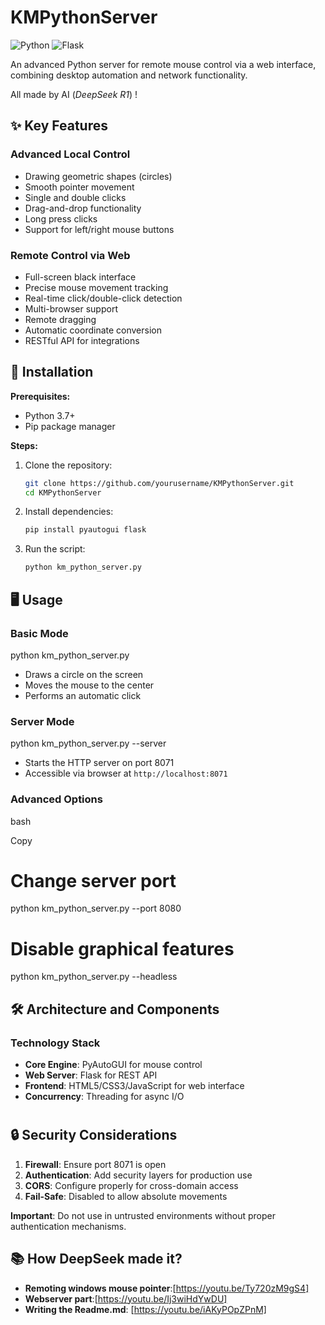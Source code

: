 # KMPythonServer
![Python](https://img.shields.io/badge/python-3.7%2B-blue)
![Flask](https://img.shields.io/badge/flask-2.0%2B-lightgrey)

An advanced Python server for remote mouse control via a web interface, combining desktop automation and network functionality.

All made by AI (_DeepSeek R1_) !

## ✨ Key Features

### **Advanced Local Control**
- Drawing geometric shapes (circles)
- Smooth pointer movement
- Single and double clicks
- Drag-and-drop functionality
- Long press clicks
- Support for left/right mouse buttons

### **Remote Control via Web**
- Full-screen black interface
- Precise mouse movement tracking
- Real-time click/double-click detection
- Multi-browser support
- Remote dragging
- Automatic coordinate conversion
- RESTful API for integrations

## 🚀 Installation

**Prerequisites:**
- Python 3.7+
- Pip package manager

**Steps:**
1. Clone the repository:
   ```bash
   git clone https://github.com/yourusername/KMPythonServer.git
   cd KMPythonServer


2. Install dependencies:
   ```bash
   pip install pyautogui flask


3. Run the script:
   ```bash
   python km_python_server.py


## 🖥️ Usage

### Basic Mode

python km_python_server.py
-   Draws a circle on the screen
-   Moves the mouse to the center
-   Performs an automatic click
    

### Server Mode

python km_python_server.py --server
-   Starts the HTTP server on port 8071
-   Accessible via browser at  `http://localhost:8071`
    

### Advanced Options

bash

Copy

# Change server port
python km_python_server.py --port 8080

# Disable graphical features
python km_python_server.py --headless


## 🛠️ Architecture and Components

### Technology Stack
-   **Core Engine**: PyAutoGUI for mouse control
-   **Web Server**: Flask for REST API
-   **Frontend**: HTML5/CSS3/JavaScript for web interface
-   **Concurrency**: Threading for async I/O
    

#
## 🔒 Security Considerations
1.  **Firewall**: Ensure port 8071 is open
2.  **Authentication**: Add security layers for production use
3.  **CORS**: Configure properly for cross-domain access
4.  **Fail-Safe**: Disabled to allow absolute movements

**Important**: Do not use in untrusted environments without proper authentication mechanisms.

    

## 📚 How DeepSeek made it?
-   **Remoting windows mouse pointer**:[https://youtu.be/Ty720zM9gS4]
-   **Webserver part**:[https://youtu.be/Ij3wiHdYwDU]
-   **Writing the Readme.md**: [https://youtu.be/iAKyPOpZPnM]

 
